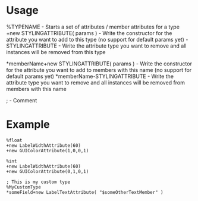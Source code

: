 <h1>Usage</h1>

%TYPENAME - Starts a set of attributes / member attributes for a type
+new STYLINGATTRIBUTE( params ) - Write the constructor for the attribute you want to add to this type (no support for default params yet)
-STYLINGATTRIBUTE - Write the attribute type you want to remove and all instances will be removed from this type

\*memberName+new STYLINGATTRIBUTE( params ) - Write the constructor for the attribute you want to add to members with this name (no support for default params yet)
\*memberName-STYLINGATTRIBUTE - Write the attribute type you want to remove and all instances will be removed from members with this name

; - Comment

<h1>Example</h1>

~~~~
%float
+new LabelWidthAttribute(60)
+new GUIColorAttribute(1,0,0,1)

%int
+new LabelWidthAttribute(60)
+new GUIColorAttribute(0,1,0,1)

; This is my custom type
%MyCustomType
*someField+new LabelTextAttribute( "$someOtherTextMember" )
~~~~